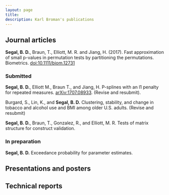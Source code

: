 ```yaml
---
layout: page
title: 
description: Karl Broman's publications
---
```


## <a name="articles"></a>Journal articles

**Segal, B. D.**, Braun, T., Elliott, M. R. and Jiang, H. (2017). Fast approximation of small p-values in permutation tests by partitioning the permutations. Biometrics. [doi:10.1111/biom.12731](http://dx.doi.org/10.1111/biom.12731)

### Submitted

**Segal, B. D.**, Elliott M., Braun T., and Jiang, H.  P-splines with an l1 penalty for repeated measures. [arXiv:1707.08933](https://arxiv.org/abs/1707.08933). (Revise and resubmit).

Burgard, S., Lin, K., and **Segal, B. D.** Clustering, stability, and change in tobacco and alcohol use and BMI among older U.S. adults. (Revise and resubmit)

**Segal, B. D.**, Braun, T., Gonzalez, R., and Elliott, M. R. Tests of matrix structure for construct validation.

### In preparation

**Segal, B. D.** Exceedance probability for parameter estimates.

## <a name="presentposter"></a>Presentations and posters
## <a name="techreports"></a>Technical reports
